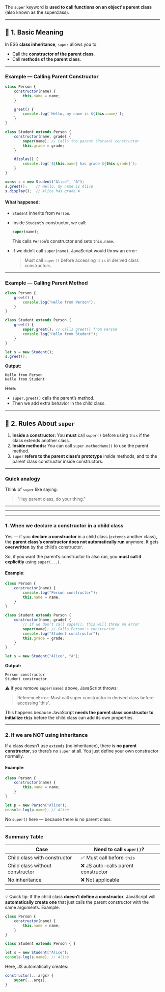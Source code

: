 The `super` keyword is **used to call functions on an object's parent class** (also known as the superclass).

---

## 🔹 1. Basic Meaning

In ES6 **class inheritance**, `super` allows you to:

* Call the **constructor of the parent class**.
* Call **methods of the parent class**.

---

### **Example — Calling Parent Constructor**

```js
class Person {
    constructor(name) {
        this.name = name;
    }

    greet() {
        console.log(`Hello, my name is ${this.name}`);
    }
}

class Student extends Person {
    constructor(name, grade) {
        super(name); // Calls the parent (Person) constructor
        this.grade = grade;
    }

    display() {
        console.log(`${this.name} has grade ${this.grade}`);
    }
}

const s = new Student("Alice", "A");
s.greet();    // Hello, my name is Alice
s.display();  // Alice has grade A
```

#### What happened:

* `Student` inherits from `Person`.
* Inside `Student`’s constructor, we call:

  ```js
  super(name);
  ```

  This calls `Person`’s constructor and sets `this.name`.
* If we didn’t call `super(name)`, JavaScript would throw an error:

  > Must call `super()` before accessing `this` in derived class constructors.

---

### **Example — Calling Parent Method**

```js
class Person {
    greet() {
        console.log("Hello from Person");
    }
}

class Student extends Person {
    greet() {
        super.greet(); // Calls greet() from Person
        console.log("Hello from Student");
    }
}

let s = new Student();
s.greet();
```

**Output:**

```
Hello from Person
Hello from Student
```

Here:

* `super.greet()` calls the parent’s method.
* Then we add extra behavior in the child class.

---

## 🔹 2. Rules About `super`

1. **Inside a constructor:**
   You **must** call `super()` before using `this` if the class extends another class.
2. **Inside methods:**
   You can call `super.methodName()` to use the parent method.
3. `super` **refers to the parent class’s prototype** inside methods, and to the parent class constructor inside constructors.

---

### **Quick analogy**

Think of `super` like saying:

> "Hey parent class, do your thing."

---
---
---


### **1. When we declare a constructor in a child class**

Yes — if you **declare a constructor** in a child class (`extends` another class), the **parent class’s constructor does not automatically run** anymore.
It gets **overwritten** by the child’s constructor.

So, if you want the parent’s constructor to also run, you **must call it explicitly** using `super(...)`.

#### Example:

```js
class Person {
    constructor(name) {
        console.log("Person constructor");
        this.name = name;
    }
}

class Student extends Person {
    constructor(name, grade) {
        // If we don’t call super(), this will throw an error
        super(name); // Calls Person's constructor
        console.log("Student constructor");
        this.grade = grade;
    }
}

let s = new Student("Alice", "A");
```

**Output:**

```
Person constructor
Student constructor
```

⚠️ If you remove `super(name)` above, JavaScript throws:

> ReferenceError: Must call super constructor in derived class before accessing 'this'.

This happens because JavaScript **needs the parent class constructor to initialize `this`** before the child class can add its own properties.

---

### **2. If we are NOT using inheritance**

If a class doesn’t use `extends` (no inheritance), there is **no parent constructor**, so there’s no `super` at all.
You just define your own constructor normally.

#### Example:

```js
class Person {
    constructor(name) {
        this.name = name;
    }
}

let p = new Person("Alice");
console.log(p.name); // Alice
```

No `super()` here — because there is no parent class.

---

### **Summary Table**

| Case                            | Need to call `super()`?            |
| ------------------------------- | ---------------------------------- |
| Child class with constructor    | ✅ Must call before `this`          |
| Child class without constructor | ❌ JS auto-calls parent constructor |
| No inheritance                  | ❌ Not applicable                   |

---

💡 Quick tip:
If the child class **doesn’t define a constructor**, JavaScript will **automatically create one** that just calls the parent constructor with the same arguments.
Example:

```js
class Person {
    constructor(name) {
        this.name = name;
    }
}

class Student extends Person { }

let s = new Student("Alice");
console.log(s.name); // Alice
```

Here, JS automatically creates:

```js
constructor(...args) {
    super(...args);
}
```
